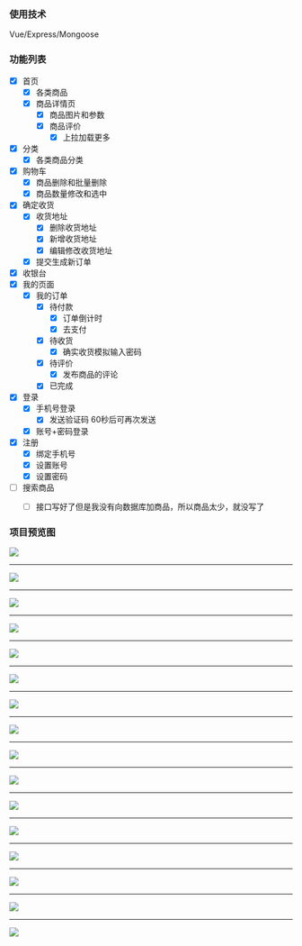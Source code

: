 ### 使用技术

Vue/Express/Mongoose

### 功能列表

- [x] 首页
  - [x] 各类商品
  - [x] 商品详情页
    - [x] 商品图片和参数
    - [x] 商品评价
      - [x] 上拉加载更多
- [x] 分类
  - [x] 各类商品分类
- [x] 购物车
  - [x] 商品删除和批量删除
  - [x] 商品数量修改和选中
- [x] 确定收货
  - [x] 收货地址
    - [x] 删除收货地址
    - [x] 新增收货地址
    - [x] 编辑修改收货地址
  - [x] 提交生成新订单
- [x] 收银台
- [x] 我的页面
  - [x] 我的订单
    - [x] 待付款
      - [x] 订单倒计时
      - [x] 去支付
    - [x] 待收货
      - [x] 确实收货模拟输入密码
    - [x] 待评价
      - [x] 发布商品的评论
    - [x] 已完成
- [x] 登录
  - [x] 手机号登录
    - [x] 发送验证码 60秒后可再次发送
  - [x] 账号+密码登录
- [x] 注册
  - [x] 绑定手机号
  - [x] 设置账号
  - [x] 设置密码
- [ ] 搜索商品
  - [ ] 接口写好了但是我没有向数据库加商品，所以商品太少，就没写了



### 项目预览图

![](http://wuchuang222.gz01.bdysite.com/vmall/20200604004555.jpg)

------

![](http://wuchuang222.gz01.bdysite.com/vmall/22222222111.jpg)

------

![](http://wuchuang222.gz01.bdysite.com/vmall/3.jpg)

------

![](http://wuchuang222.gz01.bdysite.com/vmall/4.jpg)

------

![](http://wuchuang222.gz01.bdysite.com/vmall/5.jpg)

------

![](http://wuchuang222.gz01.bdysite.com/vmall/6612312321.jpg)

------

![](http://wuchuang222.gz01.bdysite.com/vmall/7.jpg)

------

![](http://wuchuang222.gz01.bdysite.com/vmall/8.jpg)

------

![](http://wuchuang222.gz01.bdysite.com/vmall/12312321打下.jpg)

------

![](http://wuchuang222.gz01.bdysite.com/vmall/12321312321撒大声地.jpg)

------

![](http://wuchuang222.gz01.bdysite.com/vmall/10.jpg)

------

![](http://wuchuang222.gz01.bdysite.com/vmall/11.jpg)

------

![](http://wuchuang222.gz01.bdysite.com/vmall/12.jpg)

------

![](http://wuchuang222.gz01.bdysite.com/vmall/13.jpg)

------

![](http://wuchuang222.gz01.bdysite.com/vmall/14.jpg)

------

![](http://wuchuang222.gz01.bdysite.com/vmall/15.jpg)